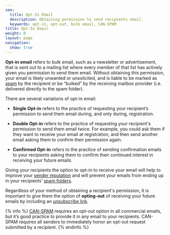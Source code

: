 ```yaml
---
seo:
  title: Opt-In Email
  description: Obtaining permission to send recipients email.
  keywords: opt-in, opt-out, bulk email, CAN-SPAM
title: Opt-In Email
weight: 0
layout: page
navigation:
  show: true
---
```


**Opt-in email** refers to bulk email, such as a newsletter or advertisement, that is sent out to a mailing list where every member of that list has actively given you permission to send them email. Without obtaining this permission, your email is likely unwanted or unsolicited, and is liable to be marked as [spam]({{root_url}}/Glossary/spam.html) by the recipient or be “bulked” by the receiving mailbox provider (i.e. delivered directly to the spam folder).

There are several variations of opt-in email:

- **Single Opt-in** refers to the practice of requesting your recipient’s permission to send them email during, and only during, registration.

- **Double Opt-in** refers to the practice of requesting your recipient's permission to send them email twice. For example, you could ask them if they want to receive your email at registration, and then send another email asking them to confirm their permission again.

- **Confirmed Opt-in** refers to the practice of sending confirmation emails to your recipients asking them to confirm their continued interest in receiving your future emails.

Giving your recipients the option to opt-in to receive your email will help to improve your [sender reputation]({{root_url}}Glossary/sender_reputation.html) and will prevent your emails from ending up in your recipients’ [spam folders]({{root_url}}/Glossary/bulk_mail_folder.html).

Regardless of your method of obtaining a recipient's permission, it is important to give them the option of **opting-out** of receiving your future emails by including an [unsubscribe link]({{root_url}}/User_Guide/Suppressions/index.html).

{% info %}
[CAN-SPAM]({{root_url}}/Glossary/can_spam.html) requires an opt-out option in all commercial emails, but it’s good practice to provide it in any email to your recipients. CAN-SPAM requires all senders to immediately honor an opt-out request submitted by a recipient.
{% endinfo %}
